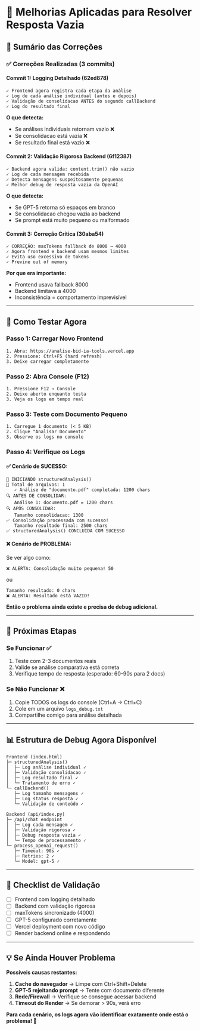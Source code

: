 # 🔧 Melhorias Aplicadas para Resolver Resposta Vazia

## 📝 Sumário das Correções

### ✅ Correções Realizadas (3 commits)

#### **Commit 1: Logging Detalhado (62ed878)**

```
✓ Frontend agora registra cada etapa da análise
✓ Log de cada análise individual (antes e depois)
✓ Validação de consolidacao ANTES do segundo callBackend
✓ Log do resultado final
```

**O que detecta:**

- Se análises individuais retornam vazio ❌
- Se consolidacao está vazia ❌
- Se resultado final está vazio ❌

#### **Commit 2: Validação Rigorosa Backend (6f12387)**

```
✓ Backend agora valida: content.trim() não vazio
✓ Log de cada mensagem recebida
✓ Detecta mensagens suspeitosamente pequenas
✓ Melhor debug de resposta vazia da OpenAI
```

**O que detecta:**

- Se GPT-5 retorna só espaços em branco
- Se consolidacao chegou vazia ao backend
- Se prompt está muito pequeno ou malformado

#### **Commit 3: Correção Crítica (30aba54)**

```
✓ CORREÇÃO: maxTokens fallback de 8000 → 4000
✓ Agora frontend e backend usam mesmos limites
✓ Evita uso excessivo de tokens
✓ Previne out of memory
```

**Por que era importante:**

- Frontend usava fallback 8000
- Backend limitava a 4000
- Inconsistência = comportamento imprevisível

---

## 🚀 Como Testar Agora

### Passo 1: Carregar Novo Frontend

```
1. Abra: https://analise-bid-ia-tools.vercel.app
2. Pressione: Ctrl+F5 (hard refresh)
3. Deixe carregar completamente
```

### Passo 2: Abra Console (F12)

```
1. Pressione F12 → Console
2. Deixe aberto enquanto testa
3. Veja os logs em tempo real
```

### Passo 3: Teste com Documento Pequeno

```
1. Carregue 1 documento (< 5 KB)
2. Clique "Analisar Documento"
3. Observe os logs no console
```

### Passo 4: Verifique os Logs

#### ✅ Cenário de SUCESSO:

```
🚀 INICIANDO structuredAnalysis()
📄 Total de arquivos: 1
   ✓ Análise de "documento.pdf" completada: 1200 chars
🔍 ANTES DE CONSOLIDAR:
   Análise 1: documento.pdf = 1200 chars
🔍 APÓS CONSOLIDAR:
   Tamanho consolidacao: 1300
✅ Consolidação processada com sucesso!
   Tamanho resultado final: 2500 chars
✅ structuredAnalysis() CONCLUÍDA COM SUCESSO
```

#### ❌ Cenário de PROBLEMA:

Se ver algo como:

```
❌ ALERTA: Consolidação muito pequena! 50
```

ou

```
Tamanho resultado: 0 chars
❌ ALERTA: Resultado está VAZIO!
```

**Então o problema ainda existe e precisa de debug adicional.**

---

## 🔬 Próximas Etapas

### Se Funcionar ✅

1. Teste com 2-3 documentos reais
2. Valide se análise comparativa está correta
3. Verifique tempo de resposta (esperado: 60-90s para 2 docs)

### Se Não Funcionar ❌

1. Copie TODOS os logs do console (Ctrl+A → Ctrl+C)
2. Cole em um arquivo `logs_debug.txt`
3. Compartilhe comigo para análise detalhada

---

## 📊 Estrutura de Debug Agora Disponível

```
Frontend (index.html)
├─ structuredAnalysis()
│  ├─ Log análise individual ✓
│  ├─ Validação consolidacao ✓
│  ├─ Log resultado final ✓
│  └─ Tratamento de erro ✓
└─ callBackend()
   ├─ Log tamanho mensagens ✓
   ├─ Log status resposta ✓
   └─ Validação de conteúdo ✓

Backend (api/index.py)
├─ /api/chat endpoint
│  ├─ Log cada mensagem ✓
│  ├─ Validação rigorosa ✓
│  ├─ Debug resposta vazia ✓
│  └─ Tempo de processamento ✓
└─ process_openai_request()
   ├─ Timeout: 90s ✓
   ├─ Retries: 2 ✓
   └─ Model: gpt-5 ✓
```

---

## 🎯 Checklist de Validação

- [ ] Frontend com logging detalhado
- [ ] Backend com validação rigorosa
- [ ] maxTokens sincronizado (4000)
- [ ] GPT-5 configurado corretamente
- [ ] Vercel deployment com novo código
- [ ] Render backend online e respondendo

---

## 💡 Se Ainda Houver Problema

**Possíveis causas restantes:**

1. **Cache do navegador** → Limpe com Ctrl+Shift+Delete
2. **GPT-5 rejeitando prompt** → Tente com documento diferente
3. **Rede/Firewall** → Verifique se consegue acessar backend
4. **Timeout do Render** → Se demorar > 90s, verá erro

**Para cada cenário, os logs agora vão identificar exatamente onde está o problema! 🎯**
